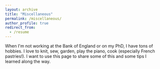 ```yaml
---
layout: archive
title: "Miscellaneous"
permalink: /miscellaneous/
author_profile: true
redirect_from:
  - /resume
---
```


When I'm not working at the Bank of England or on my PhD, I have tons of hobbies. I love to knit, sew, garden, play the piano, cook (especially French pastries!). I want to use this page to share some of this and some tips I learned along the way. 
